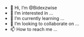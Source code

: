 - 👋 Hi, I’m @Bidexzwise
- 👀 I’m interested in ...
- 🌱 I’m currently learning ...
- 💞️ I’m looking to collaborate on ...
- 📫 How to reach me ...

<!---
Bidexzwise/Bidexzwise is a ✨ special ✨ repository because its `README.md` (this file) appears on your GitHub profile.
You can click the Preview link to take a look at your changes.
--->
